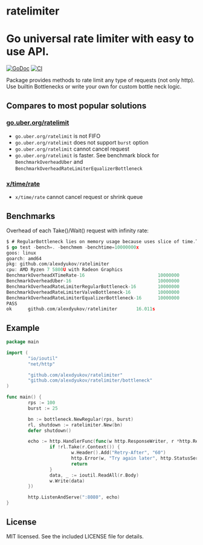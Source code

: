 # ratelimiter
Go universal rate limiter with easy to use API.
====
[![GoDoc](https://godoc.org/github.com/alexdyukov/ratelimiter?status.svg)](https://godoc.org/github.com/alexdyukov/ratelimiter)
[![CI](https://github.com/alexdyukov/ratelimiter/actions/workflows/lint.yml/badge.svg?branch=master)](https://github.com/alexdyukov/ratelimiter/actions/workflows/lint.yml?query=branch%3Amaster)

Package provides methods to rate limit any type of requests (not only http). Use builtin Bottlenecks or write your own for custom bottle neck logic.

## Compares to most popular solutions

### [go.uber.org/ratelimit](https://pkg.go.dev/go.uber.org/ratelimit)
- `go.uber.org/ratelimit` is not FIFO
- `go.uber.org/ratelimit` does not support `burst` option
- `go.uber.org/ratelimit` cannot cancel request
- `go.uber.org/ratelimit` is faster. See benchmark block for `BenchmarkOverheadUber` and `BenchmarkOverheadRateLimiterEqualizerBottleneck`

### [x/time/rate](https://pkg.go.dev/golang.org/x/time/rate)
- `x/time/rate` cannot cancel request or shrink queue

## Benchmarks

Overhead of each Take()/Wait() request with infinity rate:
```go
$ # RegularBottleneck lies on memory usage because uses slice of time.Time{} with length of required RPS
$ go test -bench=. -benchmem -benchtime=10000000x
goos: linux
goarch: amd64
pkg: github.com/alexdyukov/ratelimiter
cpu: AMD Ryzen 7 5800U with Radeon Graphics
BenchmarkOverheadXTimeRate-16                           10000000               173.0 ns/op             0 B/op          0 allocs/op
BenchmarkOverheadUber-16                                10000000               100.6 ns/op             0 B/op          0 allocs/op
BenchmarkOverheadRateLimiterRegularBottleneck-16        10000000               256.6 ns/op             0 B/op          0 allocs/op
BenchmarkOverheadRateLimiterValveBottleneck-16          10000000               175.1 ns/op             0 B/op          0 allocs/op
BenchmarkOverheadRateLimiterEqualizerBottleneck-16      10000000               255.8 ns/op             0 B/op          0 allocs/op
PASS
ok      github.com/alexdyukov/ratelimiter       16.011s
```

## Example

```go
package main

import (
        "io/ioutil"
        "net/http"

        "github.com/alexdyukov/ratelimiter"
        "github.com/alexdyukov/ratelimiter/bottleneck"
)

func main() {
        rps := 100
        burst := 25

        bn := bottleneck.NewRegular(rps, burst)
        rl, shutdown := ratelimiter.New(bn)
        defer shutdown()

        echo := http.HandlerFunc(func(w http.ResponseWriter, r *http.Request) {
                if !rl.Take(r.Context()) {
                        w.Header().Add("Retry-After", "60")
                        http.Error(w, "Try again later", http.StatusServiceUnavailable)
                        return
                }
                data, _ := ioutil.ReadAll(r.Body)
                w.Write(data)
        })

        http.ListenAndServe(":8080", echo)
}
```

## License

MIT licensed. See the included LICENSE file for details.

